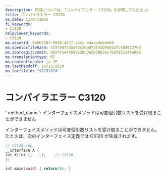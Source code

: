 ```yaml
---
description: 詳細については、「コンパイラエラー C3120」を参照してください。
title: コンパイラエラー C3120
ms.date: 11/04/2016
f1_keywords:
- C3120
helpviewer_keywords:
- C3120
ms.assetid: 9b6b210f-9948-4517-a4cc-b4aaadebde68
ms.openlocfilehash: 533f0df3da392c36b07af41b9493a7c404972760
ms.sourcegitcommit: d6af41e42699628c3e2e6063ec7b03931a49a098
ms.translationtype: MT
ms.contentlocale: ja-JP
ms.lasthandoff: 12/11/2020
ms.locfileid: "97151074"
---
```

# <a name="compiler-error-c3120"></a>コンパイラエラー C3120

' method_name ': インターフェイスメソッドは可変個引数リストを受け取ることができません

インターフェイスメソッドは可変個引数リストを受け取ることができません。 たとえば、次のインターフェイス定義では C3120 が生成されます。

```cpp
// C3120.cpp
__interface A {
int X(int i, ...);    // C3120
};

int main(void) { return(0); }
```

